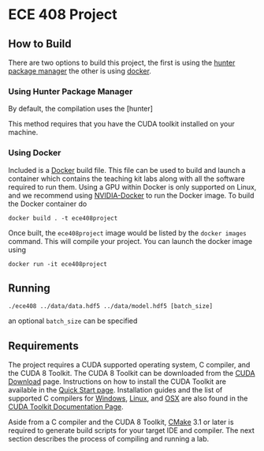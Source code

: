 # ECE 408 Project


## How to Build

There are two options to build this project, the first is 
using the [hunter package manager](https://github.com/ruslo/hunter)
the other is using [docker](https://www.docker.com/).


### Using Hunter Package Manager


By default, the compilation uses the [hunter]


This method requires that you have the CUDA toolkit installed on your machine.

### Using Docker


Included is a [Docker](http://docker.io/) build file. This file can be used to build and launch a container which contains the teaching kit labs along with all the software required to run them. Using a GPU within Docker is only supported on Linux, and we recommend using [NVIDIA-Docker](https://github.com/NVIDIA/nvidia-docker) to run the Docker image. To build the Docker container do

~~~
docker build . -t ece408project
~~~

Once built, the `ece408project` image would be listed by the `docker images` command. This will compile your project. You can launch the docker image using

~~~
docker run -it ece408project
~~~



## Running


~~~
./ece408 ../data/data.hdf5 ../data/model.hdf5 [batch_size]
~~~

an optional `batch_size` can be specified



## Requirements


The project requires a CUDA supported operating system,
C compiler, and the CUDA 8 Toolkit. The CUDA 8 Toolkit can be downloaded
from the [CUDA Download](https://developer.nvidia.com/cuda-downloads) page.
Instructions on how to install the CUDA Toolkit are available in the
[Quick Start page](http://docs.nvidia.com/cuda/cuda-quick-start-guide/index.html).
Installation guides and the list of supported C compilers for [Windows](http://docs.nvidia.com/cuda/cuda-installation-guide-microsoft-windows/index.html),
[Linux](http://docs.nvidia.com/cuda/cuda-installation-guide-linux/index.html), and
[OSX](http://docs.nvidia.com/cuda/cuda-installation-guide-mac-os-x/index.html) are
also found in the [CUDA Toolkit Documentation Page](http://docs.nvidia.com/cuda/index.html).

Aside from a C compiler and the CUDA 8 Toolkit, [CMake](https://cmake.org/) 3.1 or later is required
to generate build scripts for your target IDE and compiler. The next section describes
the process of compiling and running a lab.

